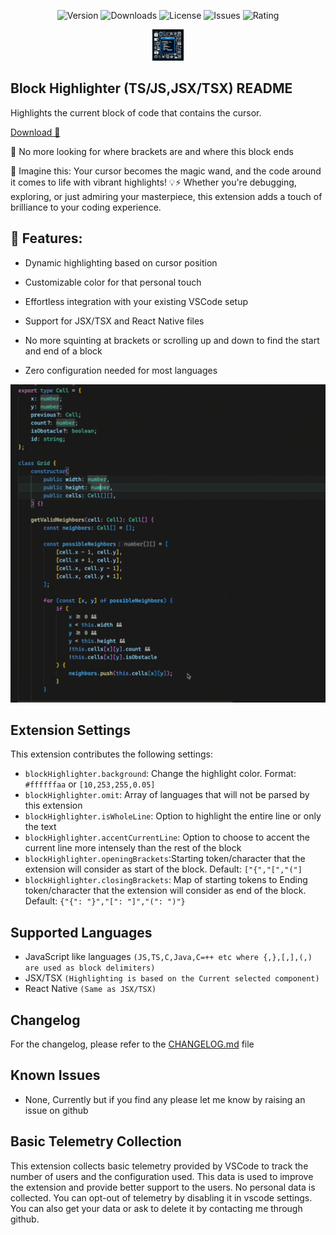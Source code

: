 <p align="center">
  <img src="https://img.shields.io/visual-studio-marketplace/v/the-e3n.block-highlighter" alt="Version" />
  <img src="https://img.shields.io/visual-studio-marketplace/d/the-e3n.block-highlighter" alt="Downloads" />
  <img src="https://img.shields.io/github/license/the-e3n/block-highlighter" alt="License" />
  <img src="https://img.shields.io/github/issues/the-e3n/block-highlighter" alt="Issues" />
  <img src="https://img.shields.io/visual-studio-marketplace/stars/the-e3n.block-highlighter" alt="Rating" />
</p>
<p align="center">
  <img src="icon.jpeg" alt="drawing" width="50" />
</p>

## Block Highlighter (TS/JS,JSX/TSX) README

Highlights the current block of code that contains the
cursor.

[Download 🔗](https://marketplace.visualstudio.com/items?itemName=the-e3n.block-highlighter)

😤 No more looking for where brackets are and where this block ends

🌈 Imagine this: Your cursor becomes the magic wand, and the code around it comes to life with vibrant highlights! 💡⚡️ Whether you're debugging, exploring, or just admiring your masterpiece, this extension adds a touch of brilliance to your coding experience.

## 🚀 Features:

- Dynamic highlighting based on cursor position

- Customizable color for that personal touch

- Effortless integration with your existing VSCode setup
- Support for JSX/TSX and React Native files
- No more squinting at brackets or scrolling up and down to find the start and end of a block
- Zero configuration needed for most languages

![Color is 10 red, 253 green, 255 blue, 0.04 alpha](usage.gif 'Example')

## Extension Settings

This extension contributes the following settings:

- `blockHighlighter.background`: Change the highlight
  color. Format: `#ffffffaa` or `[10,253,255,0.05]`
- `blockHighlighter.omit`: Array of languages that will
  not be parsed by this extension
- `blockHighlighter.isWholeLine`: Option to highlight
  the entire line or only the text
- `blockHighlighter.accentCurrentLine`: Option to
  choose to accent the current line more intensely
  than the rest of the block
- `blockHighlighter.openingBrackets`:Starting token/character that the extension will consider as start of the block. Default:
  `["{","[","("]`
- `blockHighlighter.closingBrackets`: Map of starting tokens to Ending token/character that the extension will consider as end of the block. Default: `{"{": "}","[": "]","(": ")"}`

## Supported Languages

- JavaScript like languages `(JS,TS,C,Java,C=++ etc where {,},[,],(,) are used as block delimiters)`
- JSX/TSX `(Highlighting is based on the Current selected component)`
- React Native `(Same as JSX/TSX)`

## Changelog

For the changelog, please refer to the [CHANGELOG.md](CHANGELOG.md) file

## Known Issues

- None, Currently but if you find any please let me know by raising an issue on github

## Basic Telemetry Collection

This extension collects basic telemetry provided by VSCode to track the number of users and the configuration used. This data is used to improve the extension and provide better support to the users. No personal data is collected. You can opt-out of telemetry by disabling it in vscode settings. You can also get your data or ask to delete it by contacting me through github.
